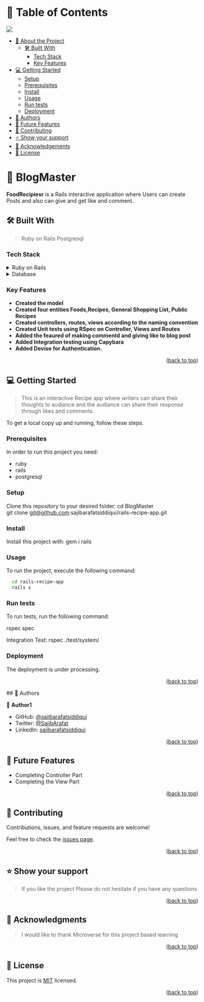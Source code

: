 # 📗 Table of Contents

<img src='./food.png'>

- [📖 About the Project](#about-project)
  - [🛠 Built With](#built-with)
    - [Tech Stack](#tech-stack)
    - [Key Features](#key-features)
- [💻 Getting Started](#getting-started)
  - [Setup](#setup)
  - [Prerequisites](#prerequisites)
  - [Install](#install)
  - [Usage](#usage)
  - [Run tests](#run-tests)
  - [Deployment](#triangular_flag_on_post-deployment)
- [👥 Authors](#authors)
- [🔭 Future Features](#future-features)
- [🤝 Contributing](#contributing)
- [⭐️ Show your support](#support)
- [🙏 Acknowledgements](#acknowledgements)
- [📝 License](#license)

# 📖 BlogMaster <a name="about-project"></a>

**FoodRecipiesr** is a Rails interactive application where Users can create Posts and also can give and get like and comment.  

## 🛠 Built With <a name="built-with"></a>
 >Ruby on Rails
 >Postgresql
### Tech Stack <a name="tech-stack"></a>

<details>
<summary>Ruby on Rails</summary>
  <ul>
    <li><a href="https://rubyonrails.org/">RubyonRails</a></li>
  </ul>
</details> 
<details>
<summary>Database</summary>
  <ul>
    <li><a href="https://www.postgresql.org/">PostgreSQL</a></li>
  </ul>
</details>

### Key Features <a name="key-features"></a>


- **Created the model**
- **Created four entities Foods,Recipes, General Shopping List, Public Recipes**
- **Created controllers, routes, views according to the naming convention**
- **Created Unit tests using RSpec on Controller, Views and Routes**
- **Added the feaured of making commentd and giving like to blog post**
- **Added Integration testing using Capybara**
- **Added Devise for Authentication.**


<p align="right">(<a href="#readme-top">back to top</a>)</p>

## 💻 Getting Started <a name="getting-started"></a>

> This is an interactive Recipe app where writers can share their thoughts to audiance and the audiance can share their
response through likes and comments.

To get a local copy up and running, follow these steps.

### Prerequisites

In order to run this project you need:
- ruby
- rails
- postgresql
  <br>


### Setup

Clone this repository to your desired folder:
  cd BlogMaster
    <br>
  git clone git@github.com:sajibarafatsiddiqui/rails-recipe-app.git

### Install

Install this project with:
gem i rails

### Usage

To run the project, execute the following command:
```sh
  cd rails-recipe-app
  rails s
```
### Run tests

To run tests, run the following command:

rspec spec

Integration Test:
 rspec ./test/system/
### Deployment

The deployment is under processing.

<p align="right">(<a href="#readme-top">back to top</a>)</p>## 👥 Authors <a name="authors"></a>

👤 **Author1**

- GitHub: [@sajibarafatsiddiqui](https://github.com/sajibarafatsiddiqui)
- Twitter: [@SajibArafat](https://twitter.com/SajibArafat)
- LinkedIn: [sajibarafatsiddiqui](https://www.linkedin.com/in/sajibarafatsiddiqui/)
<p align="right">(<a href="#readme-top">back to top</a>)</p>


## 🔭 Future Features <a name="future-features"></a>

- Completing Controller Part
- Completing the View Part

<p align="right">(<a href="#readme-top">back to top</a>)</p>


## 🤝 Contributing <a name="contributing"></a>

Contributions, issues, and feature requests are welcome!

Feel free to check the [issues page](../../issues/).


<p align="right">(<a href="#readme-top">back to top</a>)</p>

## ⭐️ Show your support <a name="support"></a>

> If you like the project Please do not hesitate if you have any questions

<p align="right">(<a href="#readme-top">back to top</a>)</p>

## 🙏 Acknowledgments <a name="acknowledgements"></a>

> I would like to thank Microverse for this project based learning

<p align="right">(<a href="#readme-top">back to top</a>)</p>

## 📝 License <a name="license"></a>

This project is [MIT](./MIT.md) licensed.

<p align="right">(<a href="#readme-top">back to top</a>)</p>
